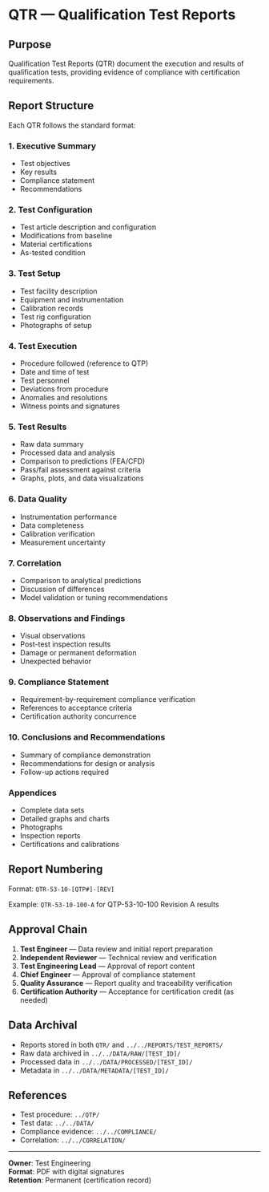 # QTR — Qualification Test Reports

## Purpose

Qualification Test Reports (QTR) document the execution and results of qualification tests, providing evidence of compliance with certification requirements.

## Report Structure

Each QTR follows the standard format:

### 1. Executive Summary
- Test objectives
- Key results
- Compliance statement
- Recommendations

### 2. Test Configuration
- Test article description and configuration
- Modifications from baseline
- Material certifications
- As-tested condition

### 3. Test Setup
- Test facility description
- Equipment and instrumentation
- Calibration records
- Test rig configuration
- Photographs of setup

### 4. Test Execution
- Procedure followed (reference to QTP)
- Date and time of test
- Test personnel
- Deviations from procedure
- Anomalies and resolutions
- Witness points and signatures

### 5. Test Results
- Raw data summary
- Processed data and analysis
- Comparison to predictions (FEA/CFD)
- Pass/fail assessment against criteria
- Graphs, plots, and data visualizations

### 6. Data Quality
- Instrumentation performance
- Data completeness
- Calibration verification
- Measurement uncertainty

### 7. Correlation
- Comparison to analytical predictions
- Discussion of differences
- Model validation or tuning recommendations

### 8. Observations and Findings
- Visual observations
- Post-test inspection results
- Damage or permanent deformation
- Unexpected behavior

### 9. Compliance Statement
- Requirement-by-requirement compliance verification
- References to acceptance criteria
- Certification authority concurrence

### 10. Conclusions and Recommendations
- Summary of compliance demonstration
- Recommendations for design or analysis
- Follow-up actions required

### Appendices
- Complete data sets
- Detailed graphs and charts
- Photographs
- Inspection reports
- Certifications and calibrations

## Report Numbering

Format: `QTR-53-10-[QTP#]-[REV]`

Example: `QTR-53-10-100-A` for QTP-53-10-100 Revision A results

## Approval Chain

1. **Test Engineer** — Data review and initial report preparation
2. **Independent Reviewer** — Technical review and verification
3. **Test Engineering Lead** — Approval of report content
4. **Chief Engineer** — Approval of compliance statement
5. **Quality Assurance** — Report quality and traceability verification
6. **Certification Authority** — Acceptance for certification credit (as needed)

## Data Archival

- Reports stored in both `QTR/` and `../../REPORTS/TEST_REPORTS/`
- Raw data archived in `../../DATA/RAW/[TEST_ID]/`
- Processed data in `../../DATA/PROCESSED/[TEST_ID]/`
- Metadata in `../../DATA/METADATA/[TEST_ID]/`

## References

- Test procedure: `../QTP/`
- Test data: `../../DATA/`
- Compliance evidence: `../../COMPLIANCE/`
- Correlation: `../../CORRELATION/`

---

**Owner**: Test Engineering  
**Format**: PDF with digital signatures  
**Retention**: Permanent (certification record)
